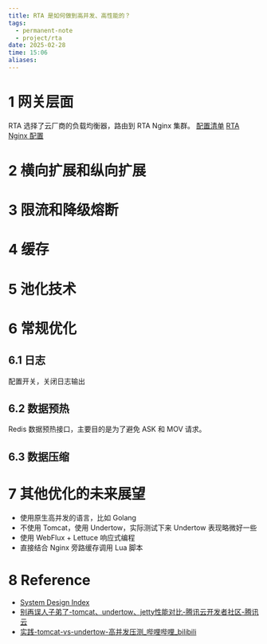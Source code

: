 ```yaml
---
title: RTA 是如何做到高并发、高性能的？
tags:
  - permanent-note
  - project/rta
date: 2025-02-28
time: 15:06
aliases:
---
```

# 1 网关层面

RTA 选择了云厂商的负载均衡器，路由到 RTA Nginx 集群。
[配置清单](RTA%20架构设计.md#配置清单)
[RTA Nginx 配置](RTA%20Nginx%20配置)
# 2 横向扩展和纵向扩展

# 3 限流和降级熔断

# 4 缓存

# 5 池化技术

# 6 常规优化
## 6.1 日志

配置开关，关闭日志输出

## 6.2 数据预热

Redis 数据预热接口，主要目的是为了避免 ASK 和 MOV 请求。

## 6.3 数据压缩

# 7 其他优化的未来展望
* 使用原生高并发的语言，比如 Golang
* 不使用 Tomcat，使用 Undertow，实际测试下来 Undertow 表现略微好一些
* 使用 WebFlux + Lettuce 响应式编程
* 直接结合 Nginx 旁路缓存调用 Lua 脚本

# 8 Reference
* [System Design Index](System%20Design%20Index.md)
* [别再误人子弟了-tomcat、undertow、jetty性能对比-腾讯云开发者社区-腾讯云](https://cloud.tencent.com/developer/article/1644339)
* [实践-tomcat-vs-undertow-高并发压测\_哔哩哔哩\_bilibili](https://www.bilibili.com/video/BV1fK421a7rH/?share_source=copy_web&vd_source=3eb28f54d17403f9d05aaa09bef421a4)